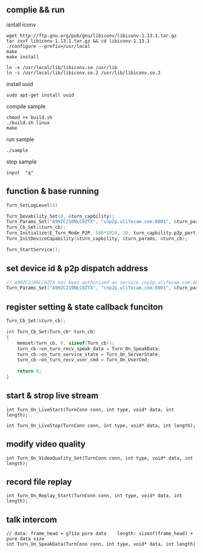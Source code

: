## complie && run

isntall iconv

```
wget http://ftp.gnu.org/pub/gnu/libiconv/libiconv-1.13.1.tar.gz 
tar zxvf libiconv-1.13.1.tar.gz && cd libiconv-1.13.1 
./configure --prefix=/usr/local 
make 
make install 

ln -s /usr/local/lib/libiconv.so /usr/lib 
ln -s /usr/local/lib/libiconv.so.2 /usr/lib/libiconv.so.2 
```

install uuid

```
sudo apt-get install uuid
```


compile sample

```
chmod +x build.sh
./build.sh linux
make
```

run sample

```
./sample
```

stop sample

```
input  "q"
```



## function & base running

```C
Turn_SetLogLevel(4)

Turn_Devability_Set(0, &turn_capbility);
Turn_Params_Set("A99ZC210NLC8ZTX", "cnp2p.ulifecam.com:6001", &turn_params);
Turn_Cb_Set(&turn_cb);
Turn_Initialize(E_Turn_Mode_P2P, 500*1024, 10, turn_capbility.p2p_port_guess);
Turn_InitDeviceCapability(&turn_capbility, &turn_params, &turn_cb);

Turn_StartService();
```



## set device id & p2p dispatch address

```C
// A99ZC210NLC8ZTX has been authorized on service cnp2p.ulifecam.com:6001
Turn_Params_Set("A99ZC210NLC8ZTX", "cnp2p.ulifecam.com:6001", &turn_params);
```



## register setting & state callback funciton

```C
Turn_Cb_Set(&turn_cb);

int Turn_Cb_Set(Turn_cb* turn_cb)
{
	memset(turn_cb, 0, sizeof(Turn_cb));
	turn_cb->on_turn_recv_speak_data = Turn_On_SpeakData;
	turn_cb->on_turn_service_state = Turn_On_ServerState;
	turn_cb->on_turn_recv_user_cmd = Turn_On_UserCmd;
	
	return 0;
}
```



## start & strop live stream

```
int Turn_On_LiveStart(TurnConn conn, int type, void* data, int length);

int Turn_On_LiveStop(TurnConn conn, int type, void* data, int length);
```



## modify video quality

```
int Turn_On_VideoQuality_Set(TurnConn conn, int type, void* data, int length);
```



## record file replay

```
int Turn_On_Replay_Start(TurnConn conn, int type, void* data, int length);
```



## talk intercom

```
// data: frame_head + g711a pure data    length: sizeof(frame_head) + pure data size
int Turn_On_SpeakData(TurnConn conn, int type, void* data, int length)
```

